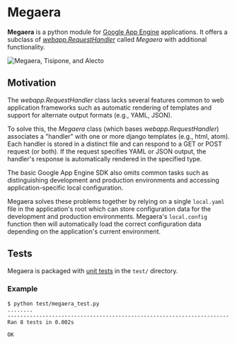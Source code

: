 # Megaera

**Megaera** is a python module for [Google App Engine](http://code.google.com/appengine/) applications. It offers a subclass of _[webapp.RequestHandler](http://code.google.com/appengine/docs/python/tools/webapp/requesthandlerclass.html)_ called _Megaera_ with additional functionality.

![Megaera, Tisipone, and Alecto](/dodgeballcannon/megaera/raw/master/megaera.jpg)

## Motivation

The _webapp.RequestHandler_ class lacks several features common to web application frameworks such as automatic rendering of templates and support for alternate output formats (e.g., YAML, JSON).

To solve this, the _Megaera_ class (which bases _webapp.RequestHandler_) associates a "handler" with one or more django templates (e.g., html, atom). Each handler is stored in a distinct file and can respond to a GET or POST request (or both). If the request specifies YAML or JSON output, the handler's response is automatically rendered in the specified type.

The basic Google App Engine SDK also omits common tasks such as distinguishing development and production environments and accessing application-specific local configuration.

Megaera solves these problems together by relying on a single `local.yaml` file in the application's root which can store configuration data for the development and production environments. Megaera's `local.config` function then will automatically load the correct configuration data depending on the application's current environment.

## Tests

Megaera is packaged with [unit tests](http://docs.python.org/library/unittest.html) in the `test/` directory. 
### Example

    $ python test/megaera_test.py
    ........
    ----------------------------------------------------------------------
    Ran 8 tests in 0.002s

    OK
